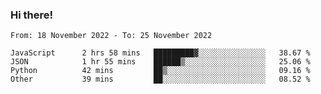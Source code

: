 ### Hi there!

<!--START_SECTION:waka-->

```text
From: 18 November 2022 - To: 25 November 2022

JavaScript      2 hrs 58 mins   █████████▓░░░░░░░░░░░░░░░   38.67 %
JSON            1 hr 55 mins    ██████▒░░░░░░░░░░░░░░░░░░   25.06 %
Python          42 mins         ██▒░░░░░░░░░░░░░░░░░░░░░░   09.16 %
Other           39 mins         ██░░░░░░░░░░░░░░░░░░░░░░░   08.52 %
```

<!--END_SECTION:waka-->
